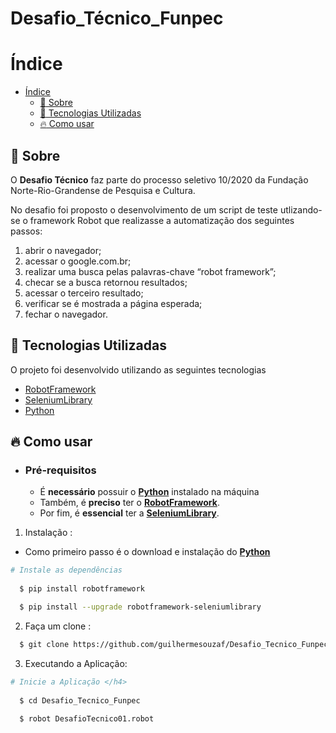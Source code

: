 # Desafio_Técnico_Funpec

# Índice

- [Índice](#índice)
  - [:bookmark: Sobre](#bookmark-sobre)
  - [:rocket: Tecnologias Utilizadas](#rocket-tecnologias-utilizadas)
  - [:fire: Como usar](#fire-como-usar)

<a id="sobre"></a>

## :bookmark: Sobre

O <strong>Desafio Técnico</strong> faz parte do processo seletivo 10/2020 da Fundação Norte-Rio-Grandense de Pesquisa e Cultura.

No desafio foi proposto o desenvolvimento de um script de teste utlizando-se o framework Robot que realizasse a automatização dos seguintes passos:

1. abrir o navegador;
2. acessar o google.com.br;
3. realizar uma busca pelas palavras-chave “robot framework”;
4. checar se a busca retornou resultados;
5. acessar o terceiro resultado;
6. verificar se é mostrada a página esperada;
7. fechar o navegador.

<a id="documentacao"></a>

## :rocket: Tecnologias Utilizadas

O projeto foi desenvolvido utilizando as seguintes tecnologias

- [RobotFramework](https://robotframework.org/)
- [SeleniumLibrary](https://robotframework.org/SeleniumLibrary/SeleniumLibrary.html)
- [Python](https://www.python.org/)


## :fire: Como usar

- ### **Pré-requisitos**

  - É **necessário** possuir o **[Python](https://www.python.org/)** instalado na máquina
  - Também, é **preciso** ter o **[RobotFramework](https://robotframework.org/)**.
  - Por fim, é **essencial** ter a **[SeleniumLibrary](https://robotframework.org/SeleniumLibrary/SeleniumLibrary.html)**.

1. Instalação :

 - Como primeiro passo é o download e instalação do **[Python](https://www.python.org/)**

```sh
# Instale as dependências
 
  $ pip install robotframework

  $ pip install --upgrade robotframework-seleniumlibrary
```

2. Faça um clone :

```sh
  $ git clone https://github.com/guilhermesouzaf/Desafio_Tecnico_Funpec
```

3. Executando a Aplicação:

```sh  
# Inicie a Aplicação </h4>
  
  $ cd Desafio_Tecnico_Funpec
  
  $ robot DesafioTecnico01.robot
 
```

